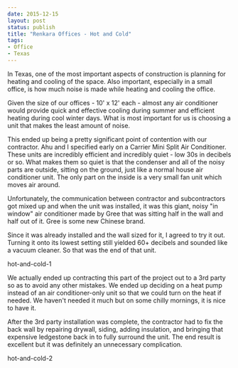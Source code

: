 ```yaml
---
date: 2015-12-15
layout: post
status: publish
title: "Renkara Offices - Hot and Cold"
tags:
- Office
- Texas
---
```


In Texas, one of the most important aspects of construction is planning for heating and cooling of the space. Also important, especially in a small office, is how much noise is made while heating and cooling the office.

Given the size of our offices - 10' x 12' each - almost any air conditioner would provide quick and effective cooling during summer and efficient heating during cool winter days. What is most important for us is choosing a unit that makes the least amount of noise.

This ended up being a pretty significant point of contention with our contractor. Ahu and I specified early on a Carrier Mini Split Air Conditioner. These units are incredibly efficient and incredibly quiet - low 30s in decibels or so. What makes them so quiet is that the condenser and all of the noisy parts are outside, sitting on the ground, just like a normal house air conditioner unit. The only part on the inside is a very small fan unit which moves air around.

Unfortunately, the communication between contractor and subcontractors got mixed up and when the unit was installed, it was this giant, noisy "in window" air conditioner made by Gree that was sitting half in the wall and half out of it. Gree is some new Chinese brand.

Since it was already installed and the wall sized for it, I agreed to try it out. Turning it onto its lowest setting still yielded 60+ decibels and sounded like a vacuum cleaner. So that was the end of that unit.

hot-and-cold-1

We actually ended up contracting this part of the project out to a 3rd party so as to avoid any other mistakes. We ended up deciding on a heat pump instead of an air conditioner-only unit so that we could turn on the heat if needed. We haven't needed it much but on some chilly mornings, it is nice to have it.

After the 3rd party installation was complete, the contractor had to fix the back wall by repairing drywall, siding, adding insulation, and bringing that expensive ledgestone back in to fully surround the unit. The end result is excellent but it was definitely an unnecessary complication.

hot-and-cold-2
